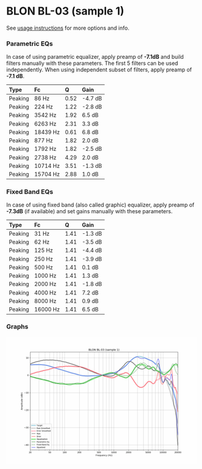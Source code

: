 # BLON BL-03 (sample 1)
See [usage instructions](https://github.com/jaakkopasanen/AutoEq#usage) for more options and info.

### Parametric EQs
In case of using parametric equalizer, apply preamp of **-7.1dB** and build filters manually
with these parameters. The first 5 filters can be used independently.
When using independent subset of filters, apply preamp of **-7.1 dB**.

| Type    | Fc       |    Q | Gain    |
|:--------|:---------|:-----|:--------|
| Peaking | 86 Hz    | 0.52 | -4.7 dB |
| Peaking | 224 Hz   | 1.22 | -2.8 dB |
| Peaking | 3542 Hz  | 1.92 | 6.5 dB  |
| Peaking | 6263 Hz  | 2.31 | 3.3 dB  |
| Peaking | 18439 Hz | 0.61 | 6.8 dB  |
| Peaking | 877 Hz   | 1.82 | 2.0 dB  |
| Peaking | 1792 Hz  | 1.82 | -2.5 dB |
| Peaking | 2738 Hz  | 4.29 | 2.0 dB  |
| Peaking | 10714 Hz | 3.51 | -1.3 dB |
| Peaking | 15704 Hz | 2.88 | 1.0 dB  |

### Fixed Band EQs
In case of using fixed band (also called graphic) equalizer, apply preamp of **-7.3dB**
(if available) and set gains manually with these parameters.

| Type    | Fc       |    Q | Gain    |
|:--------|:---------|:-----|:--------|
| Peaking | 31 Hz    | 1.41 | -1.3 dB |
| Peaking | 62 Hz    | 1.41 | -3.5 dB |
| Peaking | 125 Hz   | 1.41 | -4.4 dB |
| Peaking | 250 Hz   | 1.41 | -3.9 dB |
| Peaking | 500 Hz   | 1.41 | 0.1 dB  |
| Peaking | 1000 Hz  | 1.41 | 1.3 dB  |
| Peaking | 2000 Hz  | 1.41 | -1.8 dB |
| Peaking | 4000 Hz  | 1.41 | 7.2 dB  |
| Peaking | 8000 Hz  | 1.41 | 0.9 dB  |
| Peaking | 16000 Hz | 1.41 | 6.5 dB  |

### Graphs
![](./BLON%20BL-03%20(sample%201).png)